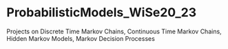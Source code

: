 # ProbabilisticModels_WiSe20_23
Projects on Discrete Time Markov Chains, Continuous Time Markov Chains, Hidden Markov Models, Markov Decision Processes
